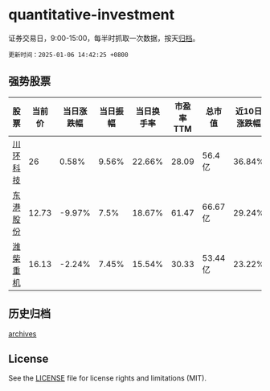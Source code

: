 # quantitative-investment

证券交易日，9:00-15:00，每半时抓取一次数据，按天[归档](archives)。

`更新时间：2025-01-06 14:42:25 +0800`

## 强势股票

|股票|当前价|当日涨跌幅|当日振幅|当日换手率|市盈率TTM|总市值|近10日涨跌幅|
|----|----|----|----|----|----|----|----|
|[川环科技](https://xueqiu.com/S/SZ300547)|26|0.58%|9.56%|22.66%|28.09|56.4亿|36.84%|
|[东港股份](https://xueqiu.com/S/SZ002117)|12.73|-9.97%|7.5%|18.67%|61.47|66.67亿|29.24%|
|[潍柴重机](https://xueqiu.com/S/SZ000880)|16.13|-2.24%|7.45%|15.54%|30.33|53.44亿|23.22%|

## 历史归档

[archives](archives)

## License

See the [LICENSE](LICENSE) file for license rights and limitations (MIT).
